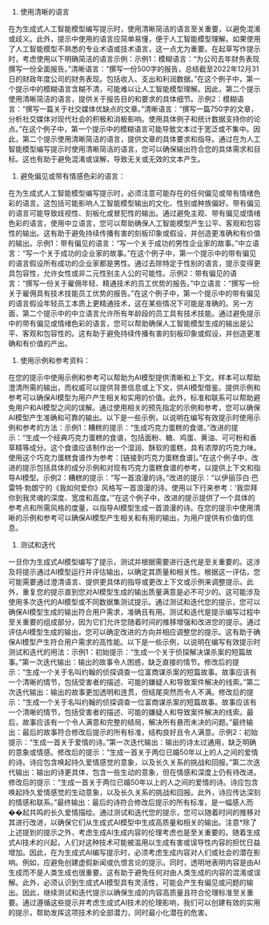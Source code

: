 1.  使用清晰的语言

在为生成式人工智能模型编写提示时，使用清晰简洁的语言至关重要，以避免混淆或歧义。此外，提示中使用的语言应简单易懂，便于人工智能模型理解。如果使用了人工智能模型不熟悉的专业术语或技术语言，这一点尤为重要。在起草写作提示时，考虑使用以下明确简洁的语言示例：示例1：模糊语言：“为公司去年财务表现撰写一份全面报告。”清晰语言：“撰写一份500字的报告，总结截至2022年12月31日的财政年度公司的财务表现。包括收入、支出和利润数据。”在这个例子中，第一个提示中的模糊语言含糊不清，可能难以让人工智能模型理解。因此，第二个提示使用清晰简洁的语言，提供关于报告目的和要求的具体细节。示例2：模糊语言：“撰写一篇关于社交媒体优缺点的文章。”清晰语言：“撰写一篇750字的文章，分析社交媒体对现代社会的积极和消极影响。使用具体例子和统计数据支持你的论点。”在这个例子中，第一个提示中的模糊语言可能导致文本过于宽泛或不集中。因此，第二个提示使用清晰简洁的语言，提供文章的具体要求和指导。通过在为人工智能模型编写提示时使用清晰简洁的语言，您可以确保输出符合您的具体需求和目标。这也有助于避免混淆或误解，导致无关或无效的文本产生。

1.  避免偏见或带有情感色彩的语言：

在为生成式人工智能模型编写提示时，必须注意可能存在的任何偏见或带有情绪色彩的语言。这包括可能影响人工智能模型输出的文化、性别或种族偏好。带有偏见的语言可能导致歧视性、刻板化或冒犯性的输出。通过避免主观、带有偏见或情绪色彩的语言，使用中立语言，您可以帮助确保人工智能模型产生公平、客观和包容性的输出。这有助于避免持续传播有害的刻板印象或假设，并创造更准确和有价值的输出。示例1：带有偏见的语言：“写一个关于成功的男性企业家的故事。”中立语言：“写一个关于成功的企业家的故事。”在这个例子中，第一个提示中的带有偏见的语言假设所有成功的企业家都是男性。通过去除特定于性别的语言，提示变得更具包容性，允许女性或非二元性别主人公的可能性。示例2：带有偏见的语言：“撰写一份关于雇佣年轻、精通技术的员工优势的报告。”中立语言：“撰写一份关于雇佣具有技术技能员工优势的报告。”在这个例子中，第一个提示中的带有偏见的语言假设年轻员工本质上更精通技术，这在某些情况下可能是准确的。另一方面，第二个提示中的中立语言允许所有年龄段的员工具有技术技能。通过避免提示中的带有偏见或情绪色彩的语言，您可以帮助确保人工智能模型生成的输出是公平、客观和包容性的。这有助于避免持续传播有害的刻板印象或假设，并创造更准确和有价值的产出。

1.  使用示例和参考资料：

在您的提示中使用示例和参考可以帮助为AI模型提供清晰和上下文。样本可以帮助澄清所需的输出，而权威可以提供背景信息或上下文，供AI模型借鉴。提供示例和参考可以确保AI模型为用户产生相关和实用的价值。此外，标准和联系可以帮助避免用户和AI模型之间的误解。通过使用相关的预先指定的示例和参考，您可以确保AI模型产生准确和可靠的输出。以下是一些示例，以说明在编写有效提示时使用示例和参考的方法：示例1：糟糕的提示：“生成巧克力蛋糕的食谱。”改进的提示：“生成一个经典巧克力蛋糕的食谱，包括面粉、糖、鸡蛋、黄油、可可粉和香草精等成分。这个食谱应该制作出一个湿润、酥软的蛋糕，具有浓厚的巧克力味。使用这个巧克力蛋糕食谱作为参考：[链接到巧克力蛋糕食谱]。”在这个例子中，改进的提示包括具体的成分示例和对现有巧克力蛋糕食谱的参考，以提供上下文和指导AI模型。示例2：糟糕的提示：“写一首浪漫的诗。”改进的提示：“以伊丽莎白·巴雷特·勃朗宁的《我如何爱你》风格写一首浪漫的诗。使用以下行来参考：‘我崇拜你到我灵魂的深度、宽度和高度。’”在这个例子中，改进的提示提供了一个具体的参考点和所需风格的度量，以指导AI模型生成一首浪漫的诗。在您的提示中使用清晰的示例和参考可以确保AI模型产生相关和有用的输出，为用户提供有价值的信息。

1.  测试和迭代

一旦你为生成式AI模型编写了提示，测试并根据需要进行迭代是至关重要的。这涉及将提示通过AI模型运行并评估输出，以确定其质量和相关性。根据这一评估，您可能需要通过澄清语言、提供更具体的指导或更改上下文或示例来调整提示。此外，重复您的提示直到您对AI模型生成的输出质量满意是必不可少的。这可能涉及使用多次迭代的AI模型或不同数据集测试提示。通过测试和迭代您的提示，您可以确保AI模型生成的输出符合用户需求，准确且有用。测试和迭代是提示编写过程中至关重要的组成部分，因为它们允许您随着时间的推移增强和改进您的提示。通过评估AI模型生成的输出，您可以确定改进的方向并相应调整您的提示。这有助于确保AI模型产生符合用户需求的高性能。以下是一些示例，以说明在编写有效提示时测试和迭代的用法：示例1：初始提示：“生成一个关于侦探解决谋杀案的短篇故事。”第一次迭代输出：输出的故事令人困惑，缺乏直接的情节。修改后的提示：“生成一个关于名叫约翰的侦探调查一位富商谋杀案的短篇故事。故事应该有一个清晰的情节，包括受害者的描述、可能的嫌疑人和导致案件解决的线索。”第二次迭代输出：输出的故事更加透明和连贯，但结尾突然而令人不满。修改后的提示：“生成一个关于名叫约翰的侦探调查一位富商谋杀案的短篇故事。故事应该有一个清晰的情节，包括受害者的描述、可能的嫌疑人和导致案件解决的线索。最后，故事应该有一个令人满意和完整的结局，解决所有悬而未决的问题。”最终输出：最后的故事符合修改后提示的所有标准，结构良好且令人满意。示例2：初始提示：“生成一首关于爱情的诗。”第一次迭代输出：输出的诗太过通用，缺乏明确的意象或情感。修改后的提示：“生成一首关于两位已婚50年以上的人之间的爱情的诗。诗应包含唤起持久爱情感觉的意象，以及长久关系的挑战和回报。”第二次迭代输出：输出的诗更具体，包含一些生动的意象，但在情感和深度上仍有待改进。修改后的提示：“生成一首关于两位已婚50年以上的人之间的爱情的诗。诗应包含唤起持久爱情感觉的生动意象，以及长久关系的挑战和回报。此外，诗应传达深刻的情感和联系。”最终输出：最后的诗符合修改后提示的所有标准，是一幅感人而��起共鸣的长久爱情描绘。通过测试和迭代您的提示，您可以随着时间的推移对其进行改进，以确保它们从生成式AI模型中生成高质量和相关的输出。注意*除了上述提到的提示之外，考虑生成AI生成内容的伦理考虑也是至关重要的。随着生成式AI技术的兴起，人们对这种技术可能被滥用以生成有害或误导性内容的担忧日益增加。因此，在为生成式AI编写提示时，必须考虑生成内容对人们或社会的潜在影响。例如，应避免创建虚假新闻或仇恨言论的提示。同时，透明地表明内容是由AI生成而不是人类生成也很重要。这有助于避免任何对由人类生成的内容的混淆或误解。此外，必须认识到生成式AI模型具有灵活性，可能会产生有偏见或问题的输出。因此，继续测试和迭代提示以确保生成的内容高质量且符合伦理标准至关重要。通过遵循这些提示并考虑生成式AI技术的伦理影响，我们可以创建有效的实用的提示，帮助发挥这项技术的全部潜力，同时最小化潜在的危害。
